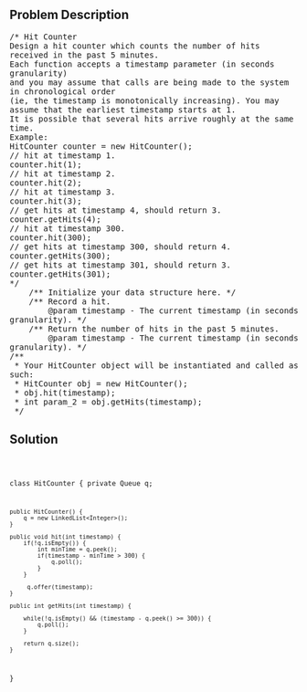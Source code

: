 <!--
<style>
  body { font-family: Arial, sans-serif; }
  .container { max-width: 100%; margin: 0 auto; padding: 10px; }
  .comment-block { max-width: 30%; background-color: #f9f9f9; padding: 10px; border-left: 5px solid #ccc; overflow-wrap: break-word; white-space: pre-wrap; }
  .code-block { background-color: #f4f4f4; padding: 10px; border: 1px solid #ddd; overflow-wrap: break-word; white-space: pre-wrap; }
</style>
-->

<div class='container'>
<h2>Problem Description</h2>
<div class='comment-block'>
<pre>
/* Hit Counter
Design a hit counter which counts the number of hits
received in the past 5 minutes.
Each function accepts a timestamp parameter (in seconds
granularity)
and you may assume that calls are being made to the system
in chronological order
(ie, the timestamp is monotonically increasing). You may
assume that the earliest timestamp starts at 1.
It is possible that several hits arrive roughly at the same
time.
Example:
HitCounter counter = new HitCounter();
// hit at timestamp 1.
counter.hit(1);
// hit at timestamp 2.
counter.hit(2);
// hit at timestamp 3.
counter.hit(3);
// get hits at timestamp 4, should return 3.
counter.getHits(4);
// hit at timestamp 300.
counter.hit(300);
// get hits at timestamp 300, should return 4.
counter.getHits(300);
// get hits at timestamp 301, should return 3.
counter.getHits(301);
*/
    /** Initialize your data structure here. */
    /** Record a hit.
        @param timestamp - The current timestamp (in seconds
granularity). */
    /** Return the number of hits in the past 5 minutes.
        @param timestamp - The current timestamp (in seconds
granularity). */
/**
 * Your HitCounter object will be instantiated and called as
such:
 * HitCounter obj = new HitCounter();
 * obj.hit(timestamp);
 * int param_2 = obj.getHits(timestamp);
 */
</pre>
</div>

<h2>Solution</h2>
<div class='code-block'>
<pre><code class='language-java'>

class HitCounter {
    private Queue<Integer> q;

    public HitCounter() {
        q = new LinkedList<Integer>();
    }
    
    public void hit(int timestamp) {
        if(!q.isEmpty()) {
            int minTime = q.peek();
            if(timestamp - minTime > 300) {
                q.poll();
            }  
        }
        
         q.offer(timestamp);        
    }
    
    public int getHits(int timestamp) {

        while(!q.isEmpty() && (timestamp - q.peek() >= 300)) {
            q.poll();
        }
        
        return q.size();
    }
}

</code></pre>
</div>
</div>

